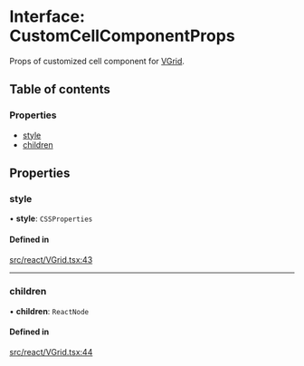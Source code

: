 # Interface: CustomCellComponentProps

Props of customized cell component for [VGrid](../API.md#vgrid).

## Table of contents

### Properties

- [style](CustomCellComponentProps.md#style)
- [children](CustomCellComponentProps.md#children)

## Properties

### style

• **style**: `CSSProperties`

#### Defined in

[src/react/VGrid.tsx:43](https://github.com/inokawa/virtua/blob/278ebecc/src/react/VGrid.tsx#L43)

___

### children

• **children**: `ReactNode`

#### Defined in

[src/react/VGrid.tsx:44](https://github.com/inokawa/virtua/blob/278ebecc/src/react/VGrid.tsx#L44)
